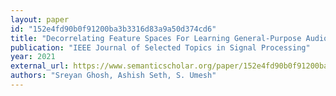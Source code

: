 ```yaml
---
layout: paper
id: "152e4fd90b0f91200ba3b3316d83a9a50d374cd6"
title: "Decorrelating Feature Spaces For Learning General-Purpose Audio Representations"
publication: "IEEE Journal of Selected Topics in Signal Processing"
year: 2021
external_url: https://www.semanticscholar.org/paper/152e4fd90b0f91200ba3b3316d83a9a50d374cd6
authors: "Sreyan Ghosh, Ashish Seth, S. Umesh"
---
```


